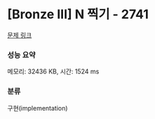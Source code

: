 # [Bronze III] N 찍기 - 2741 

[문제 링크](https://www.acmicpc.net/problem/2741) 

### 성능 요약

메모리: 32436 KB, 시간: 1524 ms

### 분류

구현(implementation)

